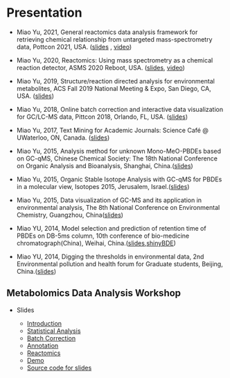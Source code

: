 # Presentation

- Miao Yu, 2021, General reactomics data analysis framework for retrieving chemical relationship from untargeted mass-spectrometry data, Pottcon 2021, USA. ([slides](http://yufree.github.io/presentation/reactomics/pres-pittcon) , [video](https://youtu.be/xYHW5Z5q_A8))

- Miao Yu, 2020, Reactomics: Using mass spectrometry as a chemical reaction detector, ASMS 2020 Reboot, USA. ([slides](http://yufree.github.io/presentation/reactomics/pres-asms), [video](https://youtu.be/-mT3HcVygHE))

- Miao Yu, 2019, Structure/reaction directed analysis for environmental metabolites, ACS Fall 2019 National Meeting & Expo, San Diego, CA, USA. ([slides](http://yufree.github.io/presentation/srda/acs-MiaoYu.html))

- Miao Yu, 2018, Online batch correction and interactive data visualization for GC/LC-MS data, Pittcon 2018, Orlando, FL, USA. ([slides](https://docs.google.com/presentation/d/11nEtnaYR5KGE2uufv5sgw0Qw70G7ZAYd7AnCdMUKZa4/edit?usp=sharing))

- Miao Yu, 2017, Text Mining for Academic Journals: Science Café @ UWaterloo, ON, Canada. ([slides](https://yufree.github.io/presentation/textmining/textmining.html))

- Miao Yu, 2015, Analysis method for unknown Mono-MeO-PBDEs based on GC-qMS, Chinese Chemical Society: The 18th National Conference on Organic Analysis and Bioanalysis, Shanghai, China.([slides](http://yufree.github.io/presentation/fishingnet/fishingnet))

- Miao Yu, 2015, Organic Stable Isotope Analysis with GC-qMS for PBDEs in a molecular view, Isotopes 2015, Jerusalem, Israel.([slides](https://github.com/yufree/presentation/blob/gh-pages/isotope/isotope2015.pdf))

- Miao Yu, 2015, Data visualization of GC-MS and its application in environmental analysis, The 8th National Conference on Environmental Chemistry, Guangzhou, China([slides](http://yufree.github.io/presentation/GCMS/GCMS))

- Miao YU, 2014, Model selection and prediction of retention time of PBDEs on DB-5ms column, 10th conference of bio-medicine chromatograph(China), Weihai, China.([slides](https://github.com/yufree/presentation/blob/gh-pages/BDEprediction/20140420weihai.pdf),[shinyBDE](https://github.com/yufree/shinyBDE))

- Miao YU, 2014, Digging the thresholds in environmental data, 2nd Environmental pollution and health forum for Graduate students, Beijing, China.([slides](http://yufree.github.io/presentation/threshold/threshold))

## Metabolomics Data Analysis Workshop

- Slides
        
    - [Introduction](http://yufree.github.io/presentation/metabolomics/introduction#1)
    - [Statistical Analysis](http://yufree.github.io/presentation/metabolomics/StatisticalAnalysis#1)
    - [Batch Correction](http://yufree.github.io/presentation/metabolomics/BatchCorrection#1)
    - [Annotation](http://yufree.github.io/presentation/metabolomics/Annotation#1) 
    - [Reactomics](http://yufree.github.io/presentation/reactomics/pres.html)
    - [Demo](http://yufree.github.io/presentation/metabolomics/demo#1) 
    - [Source code for slides](https://github.com/yufree/presentation/tree/gh-pages/metabolomics)
